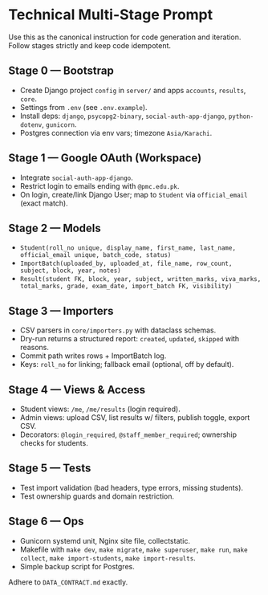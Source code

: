 # Technical Multi-Stage Prompt

Use this as the canonical instruction for code generation and iteration. Follow stages strictly and keep code idempotent.

## Stage 0 — Bootstrap
- Create Django project `config` in `server/` and apps `accounts`, `results`, `core`.
- Settings from `.env` (see `.env.example`).
- Install deps: `django`, `psycopg2-binary`, `social-auth-app-django`, `python-dotenv`, `gunicorn`.
- Postgres connection via env vars; timezone `Asia/Karachi`.

## Stage 1 — Google OAuth (Workspace)
- Integrate `social-auth-app-django`.
- Restrict login to emails ending with `@pmc.edu.pk`.
- On login, create/link Django User; map to `Student` via `official_email` (exact match).

## Stage 2 — Models
- `Student(roll_no unique, display_name, first_name, last_name, official_email unique, batch_code, status)`
- `ImportBatch(uploaded_by, uploaded_at, file_name, row_count, subject, block, year, notes)`
- `Result(student FK, block, year, subject, written_marks, viva_marks, total_marks, grade, exam_date, import_batch FK, visibility)`

## Stage 3 — Importers
- CSV parsers in `core/importers.py` with dataclass schemas.
- Dry-run returns a structured report: `created`, `updated`, `skipped` with reasons.
- Commit path writes rows + ImportBatch log.
- Keys: `roll_no` for linking; fallback email (optional, off by default).

## Stage 4 — Views & Access
- Student views: `/me`, `/me/results` (login required).
- Admin views: upload CSV, list results w/ filters, publish toggle, export CSV.
- Decorators: `@login_required`, `@staff_member_required`; ownership checks for students.

## Stage 5 — Tests
- Test import validation (bad headers, type errors, missing students).
- Test ownership guards and domain restriction.

## Stage 6 — Ops
- Gunicorn systemd unit, Nginx site file, collectstatic.
- Makefile with `make dev`, `make migrate`, `make superuser`, `make run`, `make collect`, `make import-students`, `make import-results`.
- Simple backup script for Postgres.

Adhere to `DATA_CONTRACT.md` exactly.
